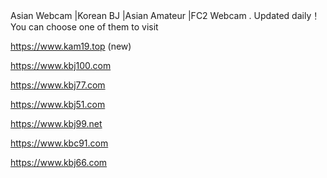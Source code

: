 
Asian Webcam |Korean BJ |Asian Amateur |FC2 Webcam . Updated daily！You can choose one of them to visit

https://www.kam19.top (new)

https://www.kbj100.com 

https://www.kbj77.com 

https://www.kbj51.com

https://www.kbj99.net

https://www.kbc91.com

https://www.kbj66.com



